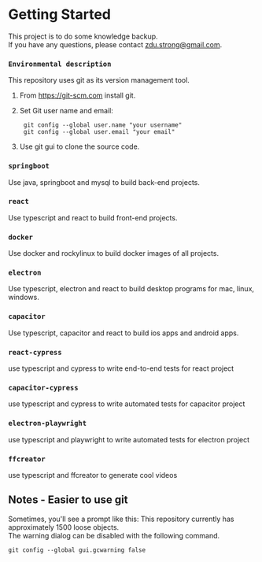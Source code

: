 # Getting Started

This project is to do some knowledge backup.<br/>
If you have any questions, please contact zdu.strong@gmail.com.<br/>

### `Environmental description`

This repository uses git as its version management tool.

1. From https://git-scm.com install git.
2. Set Git user name and email:<br/>

        git config --global user.name "your username"
        git config --global user.email "your email"

3. Use git gui to clone the source code.

### `springboot`

Use java, springboot and mysql to build back-end projects.

### `react`

Use typescript and react to build front-end projects.

### `docker`

Use docker and rockylinux to build docker images of all projects.

### `electron`

Use typescript, electron and react to build desktop programs for mac, linux, windows.

### `capacitor`

Use typescript, capacitor and react to build ios apps and android apps.

### `react-cypress`

use typescript and cypress to write end-to-end tests for react project

### `capacitor-cypress`

use typescript and cypress to write automated tests for capacitor project

### `electron-playwright`

use typescript and playwright to write automated tests for electron project

### `ffcreator`

use typescript and ffcreator to generate cool videos

## Notes - Easier to use git

Sometimes, you'll see a prompt like this: This repository currently has approximately 1500 loose objects.<br/>
The warning dialog can be disabled with the following command.<br/>

    git config --global gui.gcwarning false
